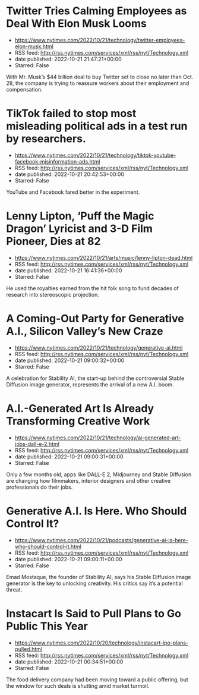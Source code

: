 # Twitter Tries Calming Employees as Deal With Elon Musk Looms
 - https://www.nytimes.com/2022/10/21/technology/twitter-employees-elon-musk.html
 - RSS feed: http://rss.nytimes.com/services/xml/rss/nyt/Technology.xml
 - date published: 2022-10-21 21:47:21+00:00
 - Starred: False

With Mr. Musk’s $44 billion deal to buy Twitter set to close no later than Oct. 28, the company is trying to reassure workers about their employment and compensation.

# TikTok failed to stop most misleading political ads in a test run by researchers.
 - https://www.nytimes.com/2022/10/21/technology/tiktok-youtube-facebook-misinformation-ads.html
 - RSS feed: http://rss.nytimes.com/services/xml/rss/nyt/Technology.xml
 - date published: 2022-10-21 20:42:53+00:00
 - Starred: False

YouTube and Facebook fared better in the experiment.

# Lenny Lipton, ‘Puff the Magic Dragon’ Lyricist and 3-D Film Pioneer, Dies at 82
 - https://www.nytimes.com/2022/10/21/arts/music/lenny-lipton-dead.html
 - RSS feed: http://rss.nytimes.com/services/xml/rss/nyt/Technology.xml
 - date published: 2022-10-21 16:41:36+00:00
 - Starred: False

He used the royalties earned from the hit folk song to fund decades of research into stereoscopic projection.

# A Coming-Out Party for Generative A.I., Silicon Valley’s New Craze
 - https://www.nytimes.com/2022/10/21/technology/generative-ai.html
 - RSS feed: http://rss.nytimes.com/services/xml/rss/nyt/Technology.xml
 - date published: 2022-10-21 09:00:32+00:00
 - Starred: False

A celebration for Stability AI, the start-up behind the controversial Stable Diffusion image generator, represents the arrival of a new A.I. boom.

# A.I.-Generated Art Is Already Transforming Creative Work
 - https://www.nytimes.com/2022/10/21/technology/ai-generated-art-jobs-dall-e-2.html
 - RSS feed: http://rss.nytimes.com/services/xml/rss/nyt/Technology.xml
 - date published: 2022-10-21 09:00:31+00:00
 - Starred: False

Only a few months old, apps like DALL-E 2, Midjourney and Stable Diffusion are changing how filmmakers, interior designers and other creative professionals do their jobs.

# Generative A.I. Is Here. Who Should Control It?
 - https://www.nytimes.com/2022/10/21/podcasts/generative-ai-is-here-who-should-control-it.html
 - RSS feed: http://rss.nytimes.com/services/xml/rss/nyt/Technology.xml
 - date published: 2022-10-21 09:00:11+00:00
 - Starred: False

Emad Mostaque, the founder of Stability AI, says his Stable Diffusion image generator is the key to unlocking creativity. His critics say it’s a potential threat.

# Instacart Is Said to Pull Plans to Go Public This Year
 - https://www.nytimes.com/2022/10/20/technology/instacart-ipo-plans-pulled.html
 - RSS feed: http://rss.nytimes.com/services/xml/rss/nyt/Technology.xml
 - date published: 2022-10-21 00:34:51+00:00
 - Starred: False

The food delivery company had been moving toward a public offering, but the window for such deals is shutting amid market turmoil.
